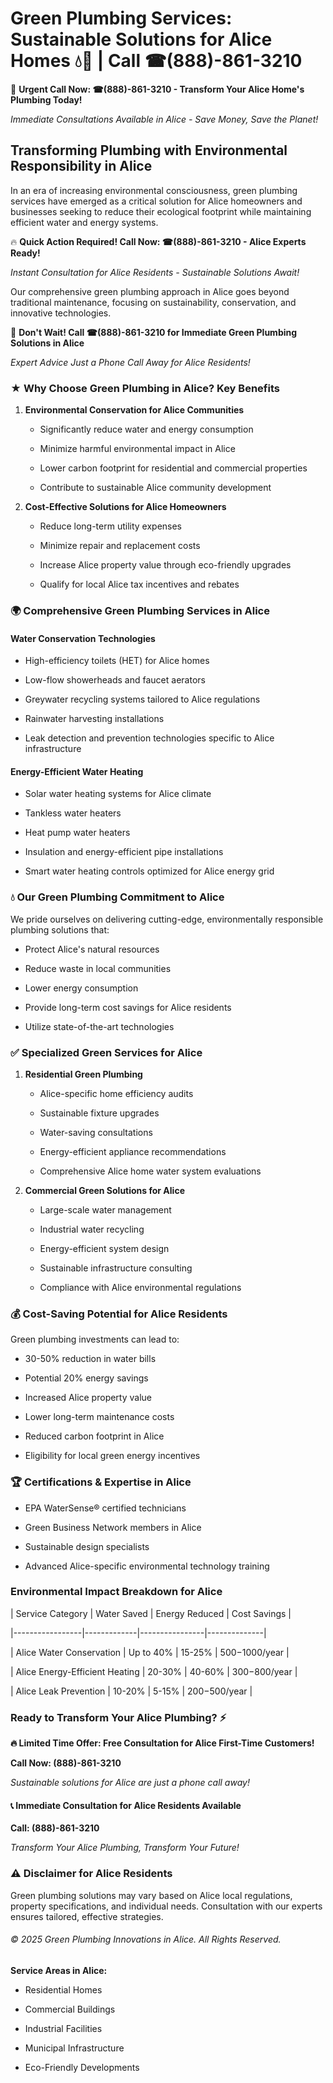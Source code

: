 # Green Plumbing Services: Sustainable Solutions for Alice Homes 💧🌿 | Call ☎(888)-861-3210

🚨 **Urgent Call Now: ☎(888)-861-3210 - Transform Your Alice Home's Plumbing Today!**
*Immediate Consultations Available in Alice - Save Money, Save the Planet!*

## Transforming Plumbing with Environmental Responsibility in Alice

In an era of increasing environmental consciousness, green plumbing services have emerged as a critical solution for Alice homeowners and businesses seeking to reduce their ecological footprint while maintaining efficient water and energy systems. 

🔥 **Quick Action Required! Call Now: ☎(888)-861-3210 - Alice Experts Ready!**
*Instant Consultation for Alice Residents - Sustainable Solutions Await!*

Our comprehensive green plumbing approach in Alice goes beyond traditional maintenance, focusing on sustainability, conservation, and innovative technologies.

🚨 **Don't Wait! Call ☎(888)-861-3210 for Immediate Green Plumbing Solutions in Alice**
*Expert Advice Just a Phone Call Away for Alice Residents!*

### ★ Why Choose Green Plumbing in Alice? Key Benefits

1. **Environmental Conservation for Alice Communities** 
   - Significantly reduce water and energy consumption
   - Minimize harmful environmental impact in Alice
   - Lower carbon footprint for residential and commercial properties
   - Contribute to sustainable Alice community development

2. **Cost-Effective Solutions for Alice Homeowners** 
   - Reduce long-term utility expenses
   - Minimize repair and replacement costs
   - Increase Alice property value through eco-friendly upgrades
   - Qualify for local Alice tax incentives and rebates

### 🌍 Comprehensive Green Plumbing Services in Alice

#### Water Conservation Technologies
- High-efficiency toilets (HET) for Alice homes
- Low-flow showerheads and faucet aerators
- Greywater recycling systems tailored to Alice regulations
- Rainwater harvesting installations
- Leak detection and prevention technologies specific to Alice infrastructure

#### Energy-Efficient Water Heating
- Solar water heating systems for Alice climate
- Tankless water heaters
- Heat pump water heaters
- Insulation and energy-efficient pipe installations
- Smart water heating controls optimized for Alice energy grid

### 💧 Our Green Plumbing Commitment to Alice

We pride ourselves on delivering cutting-edge, environmentally responsible plumbing solutions that:
- Protect Alice's natural resources
- Reduce waste in local communities
- Lower energy consumption
- Provide long-term cost savings for Alice residents
- Utilize state-of-the-art technologies

### ✅ Specialized Green Services for Alice

1. **Residential Green Plumbing**
   - Alice-specific home efficiency audits
   - Sustainable fixture upgrades
   - Water-saving consultations
   - Energy-efficient appliance recommendations
   - Comprehensive Alice home water system evaluations

2. **Commercial Green Solutions for Alice**
   - Large-scale water management
   - Industrial water recycling
   - Energy-efficient system design
   - Sustainable infrastructure consulting
   - Compliance with Alice environmental regulations

### 💰 Cost-Saving Potential for Alice Residents

Green plumbing investments can lead to:
- 30-50% reduction in water bills
- Potential 20% energy savings
- Increased Alice property value
- Lower long-term maintenance costs
- Reduced carbon footprint in Alice
- Eligibility for local green energy incentives

### 🏆 Certifications & Expertise in Alice

- EPA WaterSense® certified technicians
- Green Business Network members in Alice
- Sustainable design specialists
- Advanced Alice-specific environmental technology training

### Environmental Impact Breakdown for Alice

| Service Category | Water Saved | Energy Reduced | Cost Savings |
|-----------------|-------------|----------------|--------------|
| Alice Water Conservation | Up to 40% | 15-25% | $500-$1000/year |
| Alice Energy-Efficient Heating | 20-30% | 40-60% | $300-$800/year |
| Alice Leak Prevention | 10-20% | 5-15% | $200-$500/year |

### Ready to Transform Your Alice Plumbing? ⚡

**🔥 Limited Time Offer: Free Consultation for Alice First-Time Customers!**

**Call Now: (888)-861-3210**
*Sustainable solutions for Alice are just a phone call away!*

#### 📞 Immediate Consultation for Alice Residents Available

**Call: (888)-861-3210**
*Transform Your Alice Plumbing, Transform Your Future!*

### ⚠️ Disclaimer for Alice Residents

Green plumbing solutions may vary based on Alice local regulations, property specifications, and individual needs. Consultation with our experts ensures tailored, effective strategies.

###### © 2025 Green Plumbing Innovations in Alice. All Rights Reserved.

**Service Areas in Alice:** 
- Residential Homes
- Commercial Buildings
- Industrial Facilities
- Municipal Infrastructure
- Eco-Friendly Developments